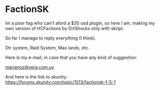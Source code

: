 # FactionSK
Im a poor fag who can't aford a $35 usd plugin, so here I am, making my own version of HCFactions by DrtShocks only with skript.

So far I manage to reply everything (I think).

Dtr system, Raid System, Max lands, etc.

Here is my e-mail, in case that you have any kind of suggestion:

marianoz@vera.com.uy

And here is the link to skunity: https://forums.skunity.com/topic/1513/factionsk-1-5-1


